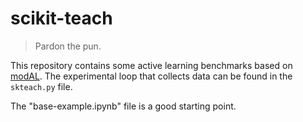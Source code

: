 # scikit-teach

> Pardon the pun. 

This repository contains some active learning benchmarks based on [modAL](https://modal-python.readthedocs.io/en/latest/). The experimental loop that collects data can be found in the `skteach.py` file.

The "base-example.ipynb" file is a good starting point.